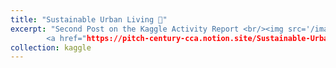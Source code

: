 ```yaml
---
title: "Sustainable Urban Living 🏡"
excerpt: "Second Post on the Kaggle Activity Report <br/><img src='/images/kaggle.png' width='100' height='50'>
        <a href="https://pitch-century-cca.notion.site/Sustainable-Urban-Living-1e24ea25c28343e881b046200993df4c>Link Text</a>"
collection: kaggle
---
```


